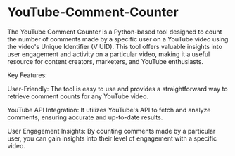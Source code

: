 # YouTube-Comment-Counter

The YouTube Comment Counter is a Python-based tool designed to count the number of comments made by a specific user on a YouTube video using the video's Unique Identifier (V UID). This tool offers valuable insights into user engagement and activity on a particular video, making it a useful resource for content creators, marketers, and YouTube enthusiasts.

Key Features:

User-Friendly: The tool is easy to use and provides a straightforward way to retrieve comment counts for any YouTube video.

YouTube API Integration: It utilizes YouTube's API to fetch and analyze comments, ensuring accurate and up-to-date results.

User Engagement Insights: By counting comments made by a particular user, you can gain insights into their level of engagement with a specific video.

